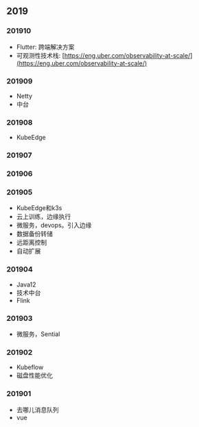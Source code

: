 ## 2019

### 201910

* Flutter: 跨端解决方案
* 可观测性技术栈: [https://eng.uber.com/observability-at-scale/](https://eng.uber.com/observability-at-scale/)

### 201909

* Netty
* 中台

### 201908

* KubeEdge

### 201907

### 201906

### 201905

* KubeEdge和k3s
* 云上训练，边缘执行
* 微服务，devops。引入边缘
* 数据备份转储
* 远距离控制
* 自动扩展

### 201904

* Java12
* 技术中台
* Flink

### 201903

* 微服务，Sential

### 201902

* Kubeflow
* 磁盘性能优化

### 201901

* 去哪儿消息队列
* vue



